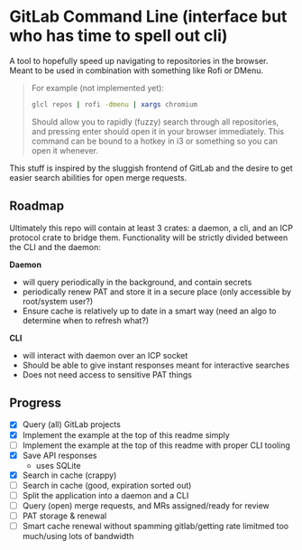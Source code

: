 # GitLab Command Line (interface but who has time to spell out cli)

A tool to hopefully speed up navigating to repositories in the browser. Meant to be used in combination with something
like Rofi or DMenu.

> For example (not implemented yet):
> 
> ```sh
> glcl repos | rofi -dmenu | xargs chromium
> ```
> Should allow you to rapidly (fuzzy) search through all repositories, and pressing enter should open it in your browser
> immediately. This command can be bound to a hotkey in i3 or something so you can open it whenever.

This stuff is inspired by the sluggish frontend of GitLab and the desire to get easier search abilities for open merge
requests.

## Roadmap

Ultimately this repo will contain at least 3 crates: a daemon, a cli, and an ICP protocol crate to bridge them.
Functionality will be strictly divided between the CLI and the daemon:

**Daemon**

 - will query periodically in the background, and contain secrets
 - periodically renew PAT and store it in a secure place (only accessible by root/system user?)
 - Ensure cache is relatively up to date in a smart way (need an algo to determine when to refresh what?)

**CLI** 

 - will interact with daemon over an ICP socket
 - Should be able to give instant responses meant for interactive searches
 - Does not need access to sensitive PAT things

## Progress

 - [x] Query (all) GitLab projects
 - [x] Implement the example at the top of this readme simply
 - [ ] Implement the example at the top of this readme with proper CLI tooling
 - [x] Save API responses
      - uses SQLite
 - [x] Search in cache (crappy)
 - [ ] Search in cache (good, expiration sorted out)
 - [ ] Split the application into a daemon and a CLI
 - [ ] Query (open) merge requests, and MRs assigned/ready for review
 - [ ] PAT storage & renewal
 - [ ] Smart cache renewal without spamming gitlab/getting rate limitmed too much/using lots of bandwidth
